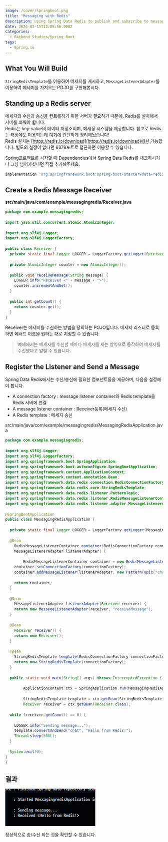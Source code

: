 ```yaml
---
image: /cover/springboot.png
title: "Messaging with Redis"
description: using Spring Data Redis to publish and subscribe to messages sent with Redis.
date: 2024-03-15T12:08:56.000Z
categories:
  - Backend Studies/Spring Boot
tags:
  - Spring.io
---
```


## What You Will Build

`StringRedisTemplate`를 이용하여 메세지를 게시하고, `MessageListenerAdapter`를 이용하여 메세지를 가져오는 POJO를 구현해봅시다.

## Standing up a Redis server

메세지의 수신과 송신을 컨트롤하기 위한 서버가 필요하기 때문에, Redis를 설치해서 서버를 띄워야 합니다.\
Redis는 key-value의 데이터 저장소이며, 메세징 시스템을 제공합니다. 참고로 Redis는 캐싱에도 이용되는데 [여기에](https://skay138.github.io/p/django-api-improvement-cache/ "[Django] API 성능을 개선해보자 : 캐싱") 간단하게 정리해뒀습니다!\
Redis 설치는 [https://redis.io/download](https://redis.io/download)에서 가능합니다. 별도의 설정이 없다면 6379포트로 접근하면 이용할 수 있습니다.

Spring프로젝트를 시작할 때 Dependencies에서 Spring Data Redis를 체크하시거나 그냥 넘어가셨다면 직접 추가해주세요.

```gradle
implementation 'org.springframework.boot:spring-boot-starter-data-redis'
```

## Create a Redis Message Receiver

**src/main/java/com/example/messagingredis/Receiver.java**

```java
package com.example.messagingredis;

import java.util.concurrent.atomic.AtomicInteger;

import org.slf4j.Logger;
import org.slf4j.LoggerFactory;

public class Receiver {
  private static final Logger LOGGER = LoggerFactory.getLogger(Receiver.class);

  private AtomicInteger counter = new AtomicInteger();

  public void receiveMessage(String message) {
    LOGGER.info("Received <" + message + ">");
    counter.incrementAndGet();
  }

  public int getCount() {
    return counter.get();
  }
}
```

Receiver는 메세지를 수신하는 방법을 정의하는 POJO입니다. 메세지 리스너로 등록하면 메서드 이름을 원하는 대로 지정할 수 있습니다.

> 예제에서는 메세지를 수신할 때마다 메세지를 세는 방식으로 동작하여 메세지를 수신했다고 알릴 수 있습니다.

## Register the Listener and Send a Message

Spring Data Redis에서는 수신/송신에 필요한 컴포넌트들을 제공하며, 다음을 설정해야 합니다.

- A connection factory : message listener container와 Redis template을 Redis 서버에 연결
- A message listener container : Receiver등록(메세지 수신)
- A Redis template : 메세지 송신

src/main/java/com/example/messagingredis/MessagingRedisApplication.java

```java
package com.example.messagingredis;

import org.slf4j.Logger;
import org.slf4j.LoggerFactory;
import org.springframework.boot.SpringApplication;
import org.springframework.boot.autoconfigure.SpringBootApplication;
import org.springframework.context.ApplicationContext;
import org.springframework.context.annotation.Bean;
import org.springframework.data.redis.connection.RedisConnectionFactory;
import org.springframework.data.redis.core.StringRedisTemplate;
import org.springframework.data.redis.listener.PatternTopic;
import org.springframework.data.redis.listener.RedisMessageListenerContainer;
import org.springframework.data.redis.listener.adapter.MessageListenerAdapter;

@SpringBootApplication
public class MessagingRedisApplication {

  private static final Logger LOGGER = LoggerFactory.getLogger(MessagingRedisApplication.class);

  @Bean
	RedisMessageListenerContainer container(RedisConnectionFactory connectionFactory,
    MessageListenerAdapter listenerAdapter) {

		RedisMessageListenerContainer container = new RedisMessageListenerContainer();
    container.setConnectionFactory(connectionFactory);
    container.addMessageListener(listenerAdapter, new PatternTopic("chat"));

    return container;
  }

  @Bean
	MessageListenerAdapter listenerAdapter(Receiver receiver) {
    return new MessageListenerAdapter(receiver, "receiveMessage");
  }

  @Bean
	Receiver receiver() {
    return new Receiver();
  }

  @Bean
	StringRedisTemplate template(RedisConnectionFactory connectionFactory) {
    return new StringRedisTemplate(connectionFactory);
  }

  public static void main(String[] args) throws InterruptedException {

		ApplicationContext ctx = SpringApplication.run(MessagingRedisApplication.class, args);

		StringRedisTemplate template = ctx.getBean(StringRedisTemplate.class);
		Receiver receiver = ctx.getBean(Receiver.class);

  while (receiver.getCount() == 0) {

    LOGGER.info("Sending message...");
    template.convertAndSend("chat", "Hello from Redis!");
    Thread.sleep(500L);
  }

  System.exit(0);
}
}
```

## 결과

![실행 로그](image.png)

정상적으로 송/수신 되는 것을 확인할 수 있습니다.

